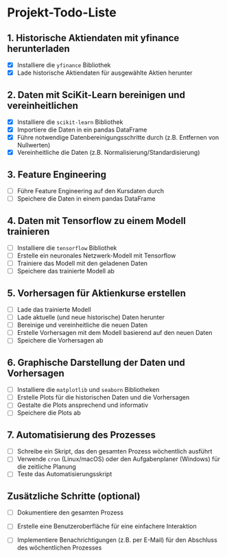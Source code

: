 # Projekt-Todo-Liste

## 1. Historische Aktiendaten mit yfinance herunterladen
- [X] Installiere die `yfinance` Bibliothek
- [X] Lade historische Aktiendaten für ausgewählte Aktien herunter

## 2. Daten mit SciKit-Learn bereinigen und vereinheitlichen
- [X] Installiere die `scikit-learn` Bibliothek
- [X] Importiere die Daten in ein pandas DataFrame
- [X] Führe notwendige Datenbereinigungsschritte durch (z.B. Entfernen von Nullwerten)
- [X] Vereinheitliche die Daten (z.B. Normalisierung/Standardisierung)

## 3. Feature Engineering
- [ ] Führe Feature Engineering auf den Kursdaten durch 
- [ ] Speichere die Daten in einem pandas DataFrame

## 4. Daten mit Tensorflow zu einem Modell trainieren
- [ ] Installiere die `tensorflow` Bibliothek
- [ ] Erstelle ein neuronales Netzwerk-Modell mit Tensorflow
- [ ] Trainiere das Modell mit den geladenen Daten
- [ ] Speichere das trainierte Modell ab

## 5. Vorhersagen für Aktienkurse erstellen
- [ ] Lade das trainierte Modell
- [ ] Lade aktuelle (und neue historische) Daten herunter
- [ ] Bereinige und vereinheitliche die neuen Daten
- [ ] Erstelle Vorhersagen mit dem Modell basierend auf den neuen Daten
- [ ] Speichere die Vorhersagen ab

## 6. Graphische Darstellung der Daten und Vorhersagen
- [ ] Installiere die `matplotlib` und `seaborn` Bibliotheken
- [ ] Erstelle Plots für die historischen Daten und die Vorhersagen
- [ ] Gestalte die Plots ansprechend und informativ
- [ ] Speichere die Plots ab

## 7. Automatisierung des Prozesses
- [ ] Schreibe ein Skript, das den gesamten Prozess wöchentlich ausführt
- [ ] Verwende `cron` (Linux/macOS) oder den Aufgabenplaner (Windows) für die zeitliche Planung
- [ ] Teste das Automatisierungsskript

## Zusätzliche Schritte (optional)
- [ ] Dokumentiere den gesamten Prozess
- [ ] Erstelle eine Benutzeroberfläche für eine einfachere Interaktion
- [ ] Implementiere Benachrichtigungen (z.B. per E-Mail) für den Abschluss des wöchentlichen Prozesses

